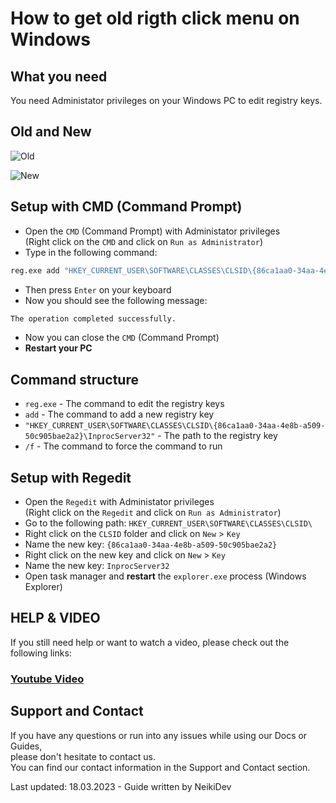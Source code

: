 # How to get old rigth click menu on Windows 

## What you need

<p class="tip">You need Administator privileges on your Windows PC to edit registry keys.</p>

## Old and New

![Old](https://cdn.neiki.dev/docs-cdn/guides/windows_old_menu.png)

![New](https://cdn.neiki.dev/docs-cdn/guides/windows_new_menu.png)

## Setup with CMD (Command Prompt)

* Open the `CMD` (Command Prompt) with Administator privileges <br> (Right click on the `CMD` and click on `Run as Administrator`)
* Type in the following command:

```bash
reg.exe add "HKEY_CURRENT_USER\SOFTWARE\CLASSES\CLSID\{86ca1aa0-34aa-4e8b-a509-50c905bae2a2}\InprocServer32" /f
```

* Then press `Enter` on your keyboard
* Now you should see the following message:

```bash
The operation completed successfully.
```

* Now you can close the `CMD` (Command Prompt)
* **Restart your PC**

## Command structure

* `reg.exe` - The command to edit the registry keys
* `add` - The command to add a new registry key
* `"HKEY_CURRENT_USER\SOFTWARE\CLASSES\CLSID\{86ca1aa0-34aa-4e8b-a509-50c905bae2a2}\InprocServer32"` - The path to the registry key
* `/f` - The command to force the command to run


## Setup with Regedit

* Open the `Regedit` with Administator privileges <br> (Right click on the `Regedit` and click on `Run as Administrator`)
* Go to the following path: `HKEY_CURRENT_USER\SOFTWARE\CLASSES\CLSID\`
* Right click on the `CLSID` folder and click on `New` > `Key`
* Name the new key: `{86ca1aa0-34aa-4e8b-a509-50c905bae2a2}`
* Right click on the new key and click on `New` > `Key`
* Name the new key: `InprocServer32`
* Open task manager and **restart** the `explorer.exe` process (Windows Explorer)

## HELP & VIDEO

<p class="warn"> If you still need help or want to watch a video, please check out the following links: </p>

### [Youtube Video](https://www.youtube.com/watch?v=klVbfbTOVP8)

## Support and Contact
If you have any questions or run into any issues while using our Docs or Guides,  <br>
please don't hesitate to contact us. <br>
You can find our contact information in the Support and Contact section.

<p class="warn"> Last updated: 18.03.2023 - Guide written by NeikiDev </p>
